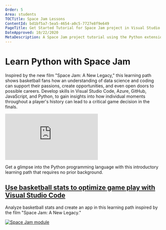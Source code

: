 ```yaml
---
Order: 5
Area: students
TOCTitle: Space Jam Lessons
ContentId: bd1bf5a7-5ea5-4654-a0c5-7727e8f9e649
PageTitle: Get Started Tutorial for Space Jam project in Visual Studio Code
DateApproved: 10/22/2020
MetaDescription: A Space Jam project tutorial using the Python extension in Visual Studio Code.
---
```


# Learn Python with Space Jam

Inspired by the new film "Space Jam: A New Legacy," this learning path shows basketball fans how an understanding of data science and coding can support their passions, create opportunities, and even open doors to possible careers. Develop skills in Visual Studio Code, Azure, GitHub, JavaScript, and Python, to gain insights into how individual moments throughout a player's history can lead to a critical game decision in the finals.

<iframe src="https://www.youtube-nocookie.com/embed/pXkIIzihEYM" frameborder="0" allow="accelerometer; autoplay; encrypted-media; gyroscope; picture-in-picture" allowfullscreen></iframe>

Get a glimpse into the Python programming language with this introductory learning path that requires no prior background.

<div class="module">
    <div class="info">
        <a href="https://docs.microsoft.com/learn/paths/optimize-basketball-games-with-machine-learning/?WT.mc_id=LearnDrG-c9-niner&WT.mc_id=SpaceJam_Learn_-all-cxa"><h2 class="title faux-h3">Use basketball stats to optimize game play with Visual Studio Code</h2></a>
    </div>
    <p class="description">Analyze basketball stats and create an app in this learning path inspired by the film "Space Jam: A New Legacy."</p>
    <a href="https://docs.microsoft.com/learn/paths/optimize-basketball-games-with-machine-learning/?WT.mc_id=LearnDrG-c9-niner&WT.mc_id=SpaceJam_Learn_-all-cxa"><img src="/assets/learn/students/spacejam-python/spacejam-python.png" alt="Space Jam module" aria-hidden="true" class="thumb"/></a>
    </a>
</div><br/>